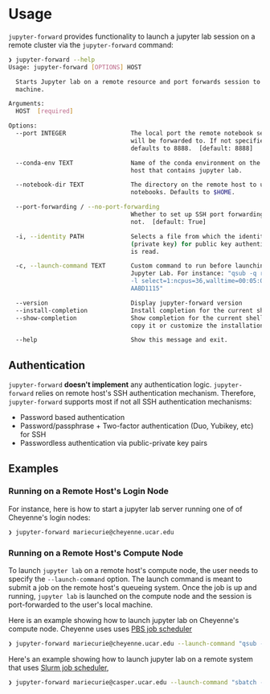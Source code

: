 # Usage

`jupyter-forward` provides functionality to launch a jupyter lab session on a remote cluster via the `jupyter-forward` command:

```bash
❯ jupyter-forward --help
Usage: jupyter-forward [OPTIONS] HOST

  Starts Jupyter lab on a remote resource and port forwards session to local
  machine.

Arguments:
  HOST  [required]

Options:
  --port INTEGER                  The local port the remote notebook server
                                  will be forwarded to. If not specified,
                                  defaults to 8888.  [default: 8888]

  --conda-env TEXT                Name of the conda environment on the remote
                                  host that contains jupyter lab.

  --notebook-dir TEXT             The directory on the remote host to use for
                                  notebooks. Defaults to $HOME.

  --port-forwarding / --no-port-forwarding
                                  Whether to set up SSH port forwarding or
                                  not.  [default: True]

  -i, --identity PATH             Selects a file from which the identity
                                  (private key) for public key authentication
                                  is read.

  -c, --launch-command TEXT       Custom command to run before launching
                                  Jupyter Lab. For instance: "qsub -q regular
                                  -l select=1:ncpus=36,walltime=00:05:00 -A
                                  AABD1115"

  --version                       Display jupyter-forward version
  --install-completion            Install completion for the current shell.
  --show-completion               Show completion for the current shell, to
                                  copy it or customize the installation.

  --help                          Show this message and exit.
```

## Authentication

`jupyter-forward` **doesn't implement** any authentication logic. `jupyter-forward` relies on remote host's SSH authentication mechanism. Therefore, `jupyter-forward` supports most if not all SSH authentication mechanisms:

- Password based authentication
- Password/passphrase + Two-factor authentication (Duo, Yubikey, etc) for SSH
- Passwordless authentication via public-private key pairs

## Examples

### Running on a Remote Host's Login Node

For instance, here is how to start a jupyter lab server running one of of Cheyenne's login nodes:

```bash
❯ jupyter-forward mariecurie@cheyenne.ucar.edu
```

<script id="asciicast-368112" src="https://asciinema.org/a/368112.js" async data-speed="2"></script>

### Running on a Remote Host's Compute Node

To launch `jupyter lab` on a remote host's compute node, the user needs to specify the `--launch-command` option. The launch command is meant to submit a job on the remote host's queueing system. Once the job is up and running, `jupyter lab` is launched on the compute node and the session is port-forwarded to the user's local machine.

Here is an example showing how to launch jupyter lab on Cheyenne's compute node. Cheyenne uses uses [PBS job scheduler](https://www.altair.com/pbs-works-documentation/)

```bash
❯ jupyter-forward mariecurie@cheyenne.ucar.edu --launch-command "qsub -q regular -l select=1:ncpus=36,walltime=00:05:00 -A AABD1115"
```

<script id="asciicast-368128" src="https://asciinema.org/a/368128.js" async data-speed="2"></script>

Here's an example showing how to launch jupyter lab on a remote system that uses [Slurm job scheduler](https://slurm.schedmd.com/documentation.html),

```bash
❯ jupyter-forward mariecurie@casper.ucar.edu --launch-command "sbatch -A AABD1115 -t 00:05:00"
```
